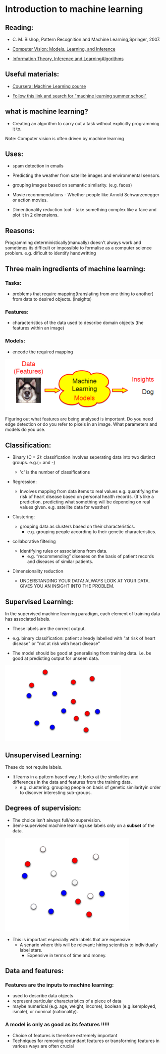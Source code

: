 # Introduction to machine learning

## Reading:
* C. M. Bishop, Pattern Recognition and Machine Learning,Springer, 2007.

* [Computer Vision:  Models, Learning, and Inference](http://web4.cs.ucl.ac.uk/staff/s.prince/book/book.pdf "S. J. D. Prince.  Computer Vision:  Models, Learning, andInference.  Cambridge University Press.  2012")

* [Information Theory, Inference and LearningAlgorithms](http://www.inference.org.uk/mackay/itila/book.html "D. MacKay, Information Theory, Inference and LearningAlgorithms, 2003.")

## Useful materials:

* [Coursera: Machine Learning course](https://www.coursera.org/course/ml)

* [Follow this link and search for "machine learning summer school"](http://videolectures.net/)

## what is machine learning?
* Creating an algorithm to carry out a task without explicitly programming it to.

Note: Computer vision is often driven by machine learning

## Uses:
* spam detection in emails

* Predicting the weather from satellite images and environmental sensors.

* grouping images based on semantic similarity. (e.g. faces)

* Movie recommendations - Whether people like Arnold Schwarzenegger or action movies.
 
* Dimentionality reduction tool - take something complex like a face and plot it in 2 dimensions.

## Reasons:

Programming deterministically(manually) doesn't always work and sometimes its difficult or impossible to formalise as a computer science problem.
e.g. dificult to identify handwritting

## Three main ingredients of machine learning:

### Tasks:

* problems that require mapping(translating from one thing to another) from data to desired objects. (insights)

### Features:

* characteristics of the data used to describe domain objects 
  (the features within an image)

### Models:

* encode the required mapping

![Diagram](./pictures/ml_ingredients.PNG "Dipiction of machine learning Concept")

Figuring out what features are being analysed is important. Do you need edge detection or do you refer to pixels in an image. What parameters and models do you use.

## Classification:
* Binary (C = 2): classification involves seperating data into two distinct groups. e.g.(+ and -)
    * 'c' is the number of classifications

* Regression:
    * Involves mapping from data items to real values e.g.  quantifying the risk of heart disease based on personal health records. (It's like a prediction. predicting what something will be depending on real values given. e.g. satellite data for weather)

* Clustering:
    * grouping data as clusters based on their characteristics.
        * e.g.  grouping people according to their genetic characteristics.

* collaborative filtering
    * Identifying rules or associations from data.
        * e.g.  “recommending” diseases on the basis of patient records and diseases of similar patients.

* Dimensionality reduction
    * UNDERSTANDING YOUR DATA! ALWAYS LOOK AT YOUR DATA. GIVES YOU AN INSIGHT INTO THE PROBLEM.

## Supervised Learning:
In the supervised machine learning paradigm, each element of training data has associated labels.
* These labels are the correct output.

* e.g. binary classification: patient already labelled with "at risk of heart disease" or "not at risk with heart disease"

* The model should be good at generalising from training data. i.e. be good at predicting output for unseen data.

![image](./pictures/supervised_learning.PNG "Supervised learning data set")

## Unsupervised Learning:
These do not require labels.

* It learns in a pattern based way. It looks at the similarities and differences in the data and features from the training data.
    * e.g.  clustering:  grouping people on basis of genetic similarityin order to discover interesting sub-groups.

## Degrees of supervision:
* The choice isn't always full/no supervision.
* Semi-supervised machine learning use labels only on a **subset** of the data. 

![image](./pictures/semi_supervised_learning.PNG "Semi-Supervised learning data set")

* This is important especially with labels that are expensive
    * A senario where this will be relevant: hiring scientists to individually label stars.
        * Expensive in terms of time and money.

## Data and features:
### Features are the inputs to machine learning:
* used to describe data objects
* represent particular characteristics of a piece of data
* maybe numerical (e.g.  age, weight, income), boolean (e.g.isemployed, ismale), or nominal (nationality).

### A model is only as good as its features !!!!!
* Choice of features is therefore extremely important
* Techniques for removing redundant features or transforming features in various ways are often crucial
